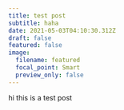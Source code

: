 ```yaml
---
title: test post
subtitle: haha
date: 2021-05-03T04:10:30.312Z
draft: false
featured: false
image:
  filename: featured
  focal_point: Smart
  preview_only: false
---
```

hi this is a test post